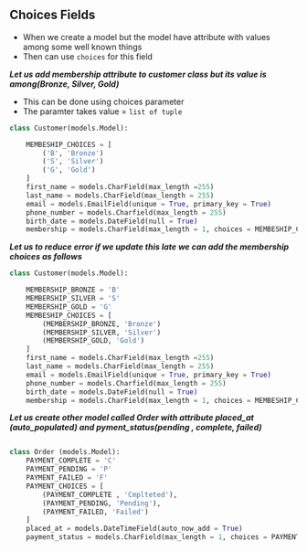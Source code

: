 ## Choices Fields

- When we create a model but the model have attribute with values among some well known things
- Then can use `choices` for this field

___Let us add membership attribute to customer class but its value is among(Bronze, Silver, Gold)___
- This can be done using choices parameter
- The paramter takes value = `list of tuple`

```Python
class Customer(models.Model):

    MEMBESHIP_CHOICES = [
        ('B', 'Bronze')
        ('S', 'Silver')
        ('G', 'Gold')
    ]
    first_name = models.CharField(max_length =255)
    last_name = models.CharField(max_length = 255)
    email = models.EmailField(unique = True, primary_key = True)
    phone_number = models.Charfield(max_length = 255)
    birth_date = models.DateField(null = True)
    membership = models.CharField(max_length = 1, choices = MEMBESHIP_CHOICES)
```

___Let us to reduce error if we update this late we can add the membership choices as follows___

```Python
class Customer(models.Model):

    MEMBERSHIP_BRONZE = 'B'
    MEMBERSHIP_SILVER = 'S'
    MEMBERSHIP_GOLD = 'G'
    MEMBESHIP_CHOICES = [
        (MEMBERSHIP_BRONZE, 'Bronze')
        (MEMBERSHIP_SILVER, 'Silver')
        (MEMBERSHIP_GOLD, 'Gold')
    ]
    first_name = models.CharField(max_length =255)
    last_name = models.CharField(max_length = 255)
    email = models.EmailField(unique = True, primary_key = True)
    phone_number = models.Charfield(max_length = 255)
    birth_date = models.DateField(null = True)
    membership = models.CharField(max_length = 1, choices = MEMBESHIP_CHOICES, default = MEMBERSHIP_BRONZE)
```

___Let us create other model called Order with attribute placed_at (auto_populated) and pyment_status(pending , complete, failed)___

```python

class Order (models.Model):
    PAYMENT_COMPLETE = 'C'
    PAYMENT_PENDING = 'P'
    PAYMENT_FAILED = 'F'
    PAYMENT_CHOICES = [
        (PAYMENT_COMPLETE , 'Cmplteted'),
        (PAYMENT_PENDING, 'Pending'),
        (PAYMENT_FAILED, 'Failed')
    ]
    placed_at = models.DateTimeField(auto_now_add = True)
    payment_status = models.CharField(max_length = 1, choices = PAYMENT_CHOICES)
```

    